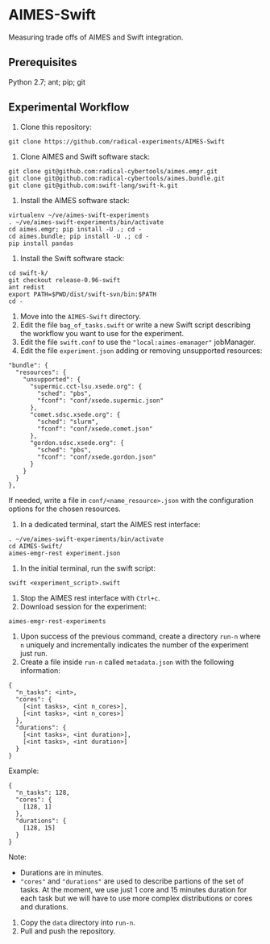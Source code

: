 # AIMES-Swift
Measuring trade offs of AIMES and Swift integration.

## Prerequisites

Python 2.7; ant; pip; git

## Experimental Workflow
1. Clone this repository:

  ```
  git clone https://github.com/radical-experiments/AIMES-Swift
  ```

1. Clone AIMES and Swift software stack:

  ```
  git clone git@github.com:radical-cybertools/aimes.emgr.git
  git clone git@github.com:radical-cybertools/aimes.bundle.git
  git clone git@github.com:swift-lang/swift-k.git
  ```

1. Install the AIMES software stack:
 
  ```
  virtualenv ~/ve/aimes-swift-experiments
  . ~/ve/aimes-swift-experiments/bin/activate
  cd aimes.emgr; pip install -U .; cd -
  cd aimes.bundle; pip install -U .; cd -
  pip install pandas
  ```

1. Install the Swift software stack:

  ```
  cd swift-k/
  git checkout release-0.96-swift
  ant redist
  export PATH=$PWD/dist/swift-svn/bin:$PATH
  cd -
  ```

1. Move into the ```AIMES-Swift``` directory.
1. Edit the file ```bag_of_tasks.swift``` or write a new Swift script describing the workflow you want to use for the experiment.
1. Edit the file ```swift.conf``` to use the ```"local:aimes-emanager"``` jobManager.
1. Edit the file ```experiment.json``` adding or removing unsupported resources:

  ```
  "bundle": {
    "resources": {
      "unsupported": {
        "supermic.cct-lsu.xsede.org": {
          "sched": "pbs",
          "fconf": "conf/xsede.supermic.json"
        },
        "comet.sdsc.xsede.org": {
          "sched": "slurm",
          "fconf": "conf/xsede.comet.json"
        },
        "gordon.sdsc.xsede.org": {
          "sched": "pbs",
          "fconf": "conf/xsede.gordon.json"
        }
      }
    }
  },
  ```

  If needed, write a file in ```conf/<name_resource>.json``` with the configuration options for the chosen resources.

1. In a dedicated terminal, start the AIMES rest interface:

  ```
  . ~/ve/aimes-swift-experiments/bin/activate
  cd AIMES-Swift/
  aimes-emgr-rest experiment.json
  ```

1. In the initial terminal, run the swift script:

  ```
  swift <experiment_script>.swift
  ```

1. Stop the AIMES rest interface with ```Ctrl+c```.
1. Download session for the experiment:

  ```
  aimes-emgr-rest-experiments
  ```

1. Upon success of the previous command, create a directory ```run-n``` where ```n``` uniquely and incrementally indicates the number of the experiment just run.
1. Create a file inside ```run-n``` called ```metadata.json``` with the following information:

  ```
  {
    "n_tasks": <int>,
    "cores": {
      [<int tasks>, <int n_cores>],
      [<int tasks>, <int n_cores>]
    },
    "durations": {
      [<int tasks>, <int duration>],
      [<int tasks>, <int duration>]
    }
  }
  ```
  
  Example:
  
  ```
  {
    "n_tasks": 128,
    "cores": {
      [128, 1]
    },
    "durations": {
      [128, 15]
    }
  }
  ```
  
  Note:
  * Durations are in minutes.
  * ```"cores"``` and ```"durations"``` are used to describe partions of the set of tasks. At the moment, we use just 1 core and 15 minutes duration for each task but we will have to use more complex distributions or cores and durations.

1. Copy the ```data``` directory into ```run-n```.
1. Pull and push the repository. 
